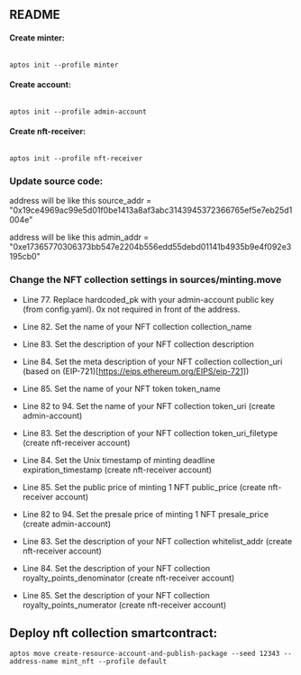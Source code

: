 ## README

#### Create minter:
```

aptos init --profile minter

```

#### Create account:
```

aptos init --profile admin-account

```


#### Create nft-receiver:
```

aptos init --profile nft-receiver

```

### Update source code:

address will be like this source_addr = "0x19ce4969ac99e5d01f0be1413a8af3abc3143945372366765ef5e7eb25d1004e"

address will be like this admin_addr = "0xe17365770306373bb547e2204b556edd55debd01141b4935b9e4f092e3195cb0"

### Change the NFT collection settings in sources/minting.move

- Line 77. Replace hardcoded_pk with your admin-account public key (from config.yaml). 0x not required in front of the address.

- Line 82. Set the name of your NFT collection collection_name

- Line 83. Set the description of your NFT collection description

- Line 84. Set the meta description of your NFT collection collection_uri (based on (EIP-721)[https://eips.ethereum.org/EIPS/eip-721])

- Line 85. Set the name of your NFT token token_name

- Line 82 to 94. Set the name of your NFT collection token_uri (create admin-account)

- Line 83. Set the description of your NFT collection token_uri_filetype (create nft-receiver account)

- Line 84. Set the Unix timestamp of minting deadline expiration_timestamp (create nft-receiver account)

- Line 85. Set the public price of minting 1 NFT public_price (create nft-receiver account)

- Line 82 to 94. Set the presale price of minting 1 NFT presale_price (create admin-account)

- Line 83. Set the description of your NFT collection whitelist_addr (create nft-receiver account)

- Line 84. Set the description of your NFT collection royalty_points_denominator (create nft-receiver account)

- Line 85. Set the description of your NFT collection royalty_points_numerator (create nft-receiver account)


## Deploy nft collection smartcontract:

```
aptos move create-resource-account-and-publish-package --seed 12343 --address-name mint_nft --profile default 
```
